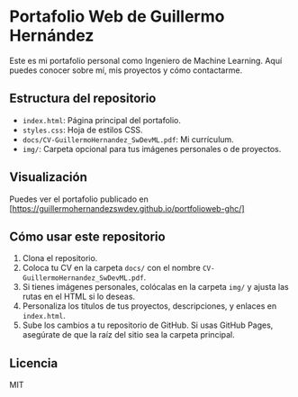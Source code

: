 # Portafolio Web de Guillermo Hernández

Este es mi portafolio personal como Ingeniero de Machine Learning. Aquí puedes conocer sobre mí, mis proyectos y cómo contactarme.

## Estructura del repositorio

- `index.html`: Página principal del portafolio.
- `styles.css`: Hoja de estilos CSS.
- `docs/CV-GuillermoHernandez_SwDevML.pdf`: Mi currículum.
- `img/`: Carpeta opcional para tus imágenes personales o de proyectos.

## Visualización

Puedes ver el portafolio publicado en [https://guillermohernandezswdev.github.io/portfolioweb-ghc/]

## Cómo usar este repositorio

1. Clona el repositorio.
2. Coloca tu CV en la carpeta `docs/` con el nombre `CV-GuillermoHernandez_SwDevML.pdf`.
3. Si tienes imágenes personales, colócalas en la carpeta `img/` y ajusta las rutas en el HTML si lo deseas.
4. Personaliza los títulos de tus proyectos, descripciones, y enlaces en `index.html`.
5. Sube los cambios a tu repositorio de GitHub. Si usas GitHub Pages, asegúrate de que la raíz del sitio sea la carpeta principal.

## Licencia

MIT
